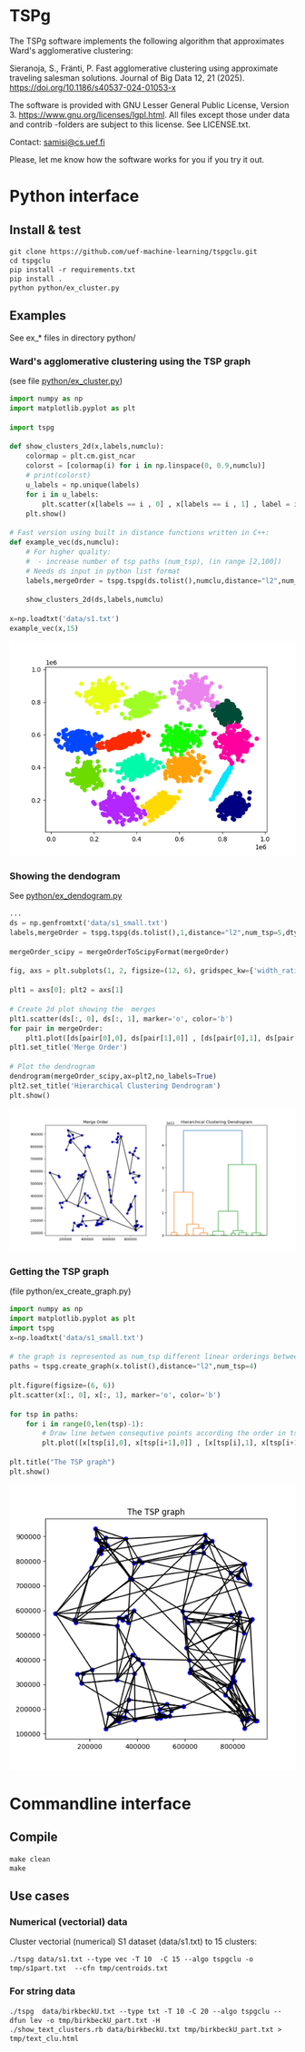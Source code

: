 
# TSPg

The TSPg software implements the following algorithm that approximates Ward's agglomerative clustering:

Sieranoja, S., Fränti, P. Fast agglomerative clustering using approximate traveling salesman solutions. Journal of Big Data 12, 21 (2025). https://doi.org/10.1186/s40537-024-01053-x

The software is provided with GNU Lesser General Public License, Version 3. https://www.gnu.org/licenses/lgpl.html. All files except those under data and contrib -folders are subject to this license. See LICENSE.txt.

Contact: samisi@cs.uef.fi

Please, let me know how the software works for you if you try it out.

# Python interface

## Install & test
```
git clone https://github.com/uef-machine-learning/tspgclu.git
cd tspgclu
pip install -r requirements.txt
pip install .
python python/ex_cluster.py
```

## Examples
See ex_* files in directory python/

### Ward's agglomerative clustering using the TSP graph
(see file [python/ex_cluster.py](/python/ex_cluster.py))


```py
import numpy as np
import matplotlib.pyplot as plt

import tspg

def show_clusters_2d(x,labels,numclu):
	colormap = plt.cm.gist_ncar
	colorst = [colormap(i) for i in np.linspace(0, 0.9,numclu)]
	# print(colorst)
	u_labels = np.unique(labels)
	for i in u_labels:
		plt.scatter(x[labels == i , 0] , x[labels == i , 1] , label = i, color = colorst[i-1])
	plt.show()

# Fast version using built in distance functions written in C++:
def example_vec(ds,numclu):
	# For higher quality:
	#  - increase number of tsp paths (num_tsp), (in range [2,100])
	# Needs ds input in python list format
	labels,mergeOrder = tspg.tspg(ds.tolist(),numclu,distance="l2",num_tsp=5,dtype="vec")
	
	show_clusters_2d(ds,labels,numclu)

x=np.loadtxt('data/s1.txt')
example_vec(x,15)
```

![clustering results](https://raw.githubusercontent.com/uef-machine-learning/tspgclu/refs/heads/main/img/tspg_clu01.png)

### Showing the dendogram

See [python/ex_dendogram.py](/python/ex_dendogram.py)

```py
...
ds = np.genfromtxt('data/s1_small.txt')
labels,mergeOrder = tspg.tspg(ds.tolist(),1,distance="l2",num_tsp=5,dtype="vec")

mergeOrder_scipy = mergeOrderToScipyFormat(mergeOrder)

fig, axs = plt.subplots(1, 2, figsize=(12, 6), gridspec_kw={'width_ratios': [1, 1]})

plt1 = axs[0]; plt2 = axs[1]

# Create 2d plot showing the  merges
plt1.scatter(ds[:, 0], ds[:, 1], marker='o', color='b')
for pair in mergeOrder:
	plt1.plot([ds[pair[0],0], ds[pair[1],0]] , [ds[pair[0],1], ds[pair[1],1]], 'k-')
plt1.set_title('Merge Order')

# Plot the dendrogram
dendrogram(mergeOrder_scipy,ax=plt2,no_labels=True)
plt2.set_title('Hierarchical Clustering Dendrogram')
plt.show()
```

![dendogram](https://raw.githubusercontent.com/uef-machine-learning/tspgclu/refs/heads/dev/img/dendogram.png)

### Getting the TSP graph
(file python/ex_create_graph.py)
```py
import numpy as np
import matplotlib.pyplot as plt
import tspg
x=np.loadtxt('data/s1_small.txt')

# the graph is represented as num_tsp different linear orderings between the data x
paths = tspg.create_graph(x.tolist(),distance="l2",num_tsp=4)

plt.figure(figsize=(6, 6))
plt.scatter(x[:, 0], x[:, 1], marker='o', color='b')

for tsp in paths:
	for i in range(0,len(tsp)-1):
		# Draw line betwen consequtive points according the order in tsp  
		plt.plot([x[tsp[i],0], x[tsp[i+1],0]] , [x[tsp[i],1], x[tsp[i+1],1]], 'k-')

plt.title("The TSP graph")
plt.show()
```
![tsp graph](https://raw.githubusercontent.com/uef-machine-learning/tspgclu/refs/heads/main/img/tsp_graph01.png)





# Commandline interface
## Compile

```
make clean
make
```

## Use cases

### Numerical (vectorial) data
Cluster vectorial (numerical) S1 dataset (data/s1.txt) to 15 clusters:
```
./tspg data/s1.txt --type vec -T 10  -C 15 --algo tspgclu -o tmp/s1part.txt  --cfn tmp/centroids.txt
```

### For string data
```
./tspg  data/birkbeckU.txt --type txt -T 10 -C 20 --algo tspgclu --dfun lev -o tmp/birkbeckU_part.txt -H
./show_text_clusters.rb data/birkbeckU.txt tmp/birkbeckU_part.txt > tmp/text_clu.html
```
